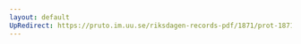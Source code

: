 ```yaml
---
layout: default
UpRedirect: https://pruto.im.uu.se/riksdagen-records-pdf/1871/prot-1871--fk--329/prot-1871--fk--329_003.pdf
---
```

